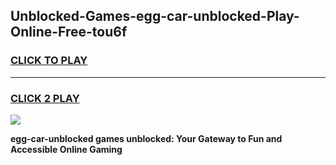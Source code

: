 
## Unblocked-Games-egg-car-unblocked-Play-Online-Free-tou6f
<h3>
<a href="https://premium76.site?title=egg-car-unblocked&ref=26A">CLICK TO PLAY</a></h3>
<hr>

<h3>
<a href="https://premium76.site?title=egg-car-unblocked&ref=26A">CLICK 2 PLAY</a>
  
</h3>

<a href="https://premium76.site?title=egg-car-unblocked&ref=26A"><img src="https://clearcache.store/games.png"></a>


**egg-car-unblocked games unblocked: Your Gateway to Fun and Accessible Online Gaming**
